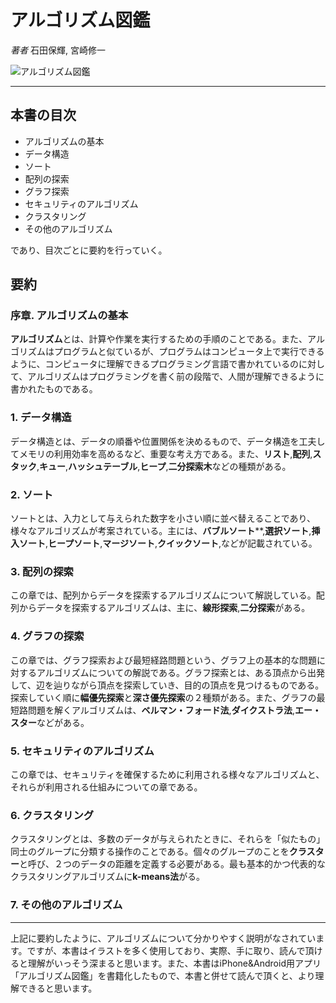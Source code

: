 # アルゴリズム図鑑

_著者_ 石田保輝, 宮崎修一

![アルゴリズム図鑑](imagee/)

---

## 本書の目次

- アルゴリズムの基本
- データ構造
- ソート
- 配列の探索
- グラフ探索
- セキュリティのアルゴリズム
- クラスタリング
- その他のアルゴリズム

であり、目次ごとに要約を行っていく。

## 要約

### 序章. アルゴリズムの基本

**アルゴリズム**とは、計算や作業を実行するための手順のことである。また、アルゴリズムはプログラムと似ているが、プログラムはコンピュータ上で実行できるように、コンピュータに理解できるプログラミング言語で書かれているのに対して、アルゴリズムはプログラミングを書く前の段階で、人間が理解できるように書かれたものである。

### 1. データ構造

データ構造とは、データの順番や位置関係を決めるもので、データ構造を工夫してメモリの利用効率を高めるなど、重要な考え方である。また、**リスト**,**配列**,**スタック**,**キュー**,**ハッシュテーブル**,**ヒープ**,**二分探索木**などの種類がある。

### 2. ソート

ソートとは、入力として与えられた数字を小さい順に並べ替えることであり、様々なアルゴリズムが考案されている。主には、**バブルソート****,**選択ソート**,**挿入ソート**,**ヒープソート**,**マージソート**,**クイックソート**,などが記載されている。

### 3. 配列の探索

この章では、配列からデータを探索するアルゴリズムについて解説している。配列からデータを探索するアルゴリズムは、主に、**線形探索**,**二分探索**がある。

### 4. グラフの探索

この章では、グラフ探索および最短経路問題という、グラフ上の基本的な問題に対するアルゴリズムについての解説である。グラフ探索とは、ある頂点から出発して、辺を辿りながら頂点を探索していき、目的の頂点を見つけるものである。探索していく順に**幅優先探索**と**深さ優先探索**の２種類がある。また、グラフの最短路問題を解くアルゴリズムは、**ベルマン・フォード法**,**ダイクストラ法**,**エー・スター**などがある。

### 5. セキュリティのアルゴリズム
この章では、セキュリティを確保するために利用される様々なアルゴリズムと、それらが利用される仕組みについての章である。


### 6. クラスタリング

クラスタリングとは、多数のデータが与えられたときに、それらを「似たもの」同士のグループに分類する操作のことである。個々のグループのことを**クラスター**と呼び、２つのデータの距離を定義する必要がある。最も基本的かつ代表的なクラスタリングアルゴリズムに**k-means法**がる。

### 7. その他のアルゴリズム


---

上記に要約したように、アルゴリズムについて分かりやすく説明がなされています。ですが、本書はイラストを多く使用しており、実際、手に取り、読んで頂けると理解がいっそう深まると思います。また、本書はiPhone&Android用アプリ「アルゴリズム図鑑」を書籍化したもので、本書と併せて読んで頂くと、より理解できると思います。
